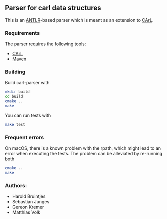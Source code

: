 Parser for carl data structures
--------------------------------------

This is an [ANTLR](http://www.antlr.org)-based parser which is meant as an extension to [CArL](https://github.com/moves-rwth/carl-storm).

### Requirements

The parser requires the following tools:
- [CArL](https://github.com/moves-rwth/carl-storm)
- [Maven](https://maven.apache.org/)

### Building

Build carl-parser with

```bash
mkdir build
cd build
cmake ..
make
```

You can run tests with

```bash
make test
```

### Frequent errors

On macOS, there is a known problem with the rpath, which might lead to an error when executing the tests.
The problem can be alleviated by re-running both

```bash
cmake ..
make
```

### Authors:

- Harold Bruintjes
- Sebastian Junges
- Gereon Kremer
- Matthias Volk
